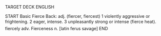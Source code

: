 TARGET DECK
ENGLISH

START
Basic
Fierce
Back: adj. (fiercer, fiercest) 1 violently aggressive or frightening. 2 eager, intense. 3 unpleasantly strong or intense (fierce heat).  fiercely adv. Fierceness n. [latin ferus savage]
END
